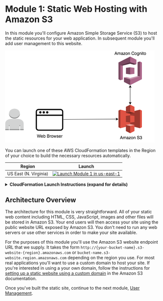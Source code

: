 # Module 1: Static Web Hosting with Amazon S3

In this module you'll configure Amazon Simple Storage Service (S3) to host the static resources for your web application. In subsequent module you'll add user management to this website.

![Architecture](../images/static-mod-1.png)

You can launch one of these AWS CloudFormation templates in the Region of your choice to build the necessary resources automatically.

Region| Launch
------|-----
US East (N. Virginia) | [![Launch Module 1 in us-east-1](http://docs.aws.amazon.com/AWSCloudFormation/latest/UserGuide/images/cloudformation-launch-stack-button.png)](https://console.aws.amazon.com/cloudformation/home?region=us-east-1#/stacks/new?stackName=supportchatbot-webapp-1&templateURL=https://s3.amazonaws.com/supportchatbot-east-1/1_StaticWebHosting/webapp-static-hosting.yaml)




<details>
<summary><strong>CloudFormation Launch Instructions (expand for details)</strong></summary><p>

1. Click the **Launch Stack** link above for the region of your choice.

1. Click **Next** on the Select Template page.

1. Provide a globally unique name for the **Website Bucket Name** such as `supportchatbot-yourname` and click **Next**.
    ![Specify Details Screenshot](../images/cf-details.png)

1. On the Options page, leave all the defaults and click **Next**.

1. On the Review page, check the box to acknowledge that CloudFormation will create IAM resources and click **Create**.
    ![Acknowledge IAM Screenshot](../images/cfn-ack-iam.png)

    This template uses a custom resource to copy the static website assets from a central S3 bucket into your own dedicated bucket. In order for the custom resource to write to the new bucket in your account, it must create an IAM role it can assume with those permissions.

1. Wait for the `supportchatbot-webapp` stack to reach a status of `CREATE_COMPLETE`.

1. With the `supportchatbot-webapp` stack selected, click on the **Resources** tab and click on the WebsiteURL link.

1. Verify the Support Chatbot home page is loading properly and move on to the next module, [User Management](../2_UserManagement).
![Support Chatbot homepage screenshot](../images/home-page.png)
</p></details>


## Architecture Overview

The architecture for this module is very straightforward. All of your static web content including HTML, CSS, JavaScript, images and other files will be stored in Amazon S3. Your end users will then access your site using the public website URL exposed by Amazon S3. You don't need to run any web servers or use other services in order to make your site available.

For the purposes of this module you'll use the Amazon S3 website endpoint URL that we supply. It takes the form `http://{your-bucket-name}.s3-website-{region}.amazonaws.com` or `bucket-name.s3-website.region.amazonaws.com` depending on the region you use. For most real applications you'll want to use a custom domain to host your site. If you're interested in using a your own domain, follow the instructions for [setting up a static website using a custom domain](http://docs.aws.amazon.com/AmazonS3/latest/dev/website-hosting-custom-domain-walkthrough.html) in the Amazon S3 documentation.

Once you've built the static site, continue to the next module, [User Management](../2_UserManagement).
